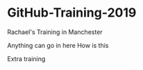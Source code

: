 # GitHub-Training-2019
Rachael's Training in Manchester


Anything can go in here
How is this

Extra training 
